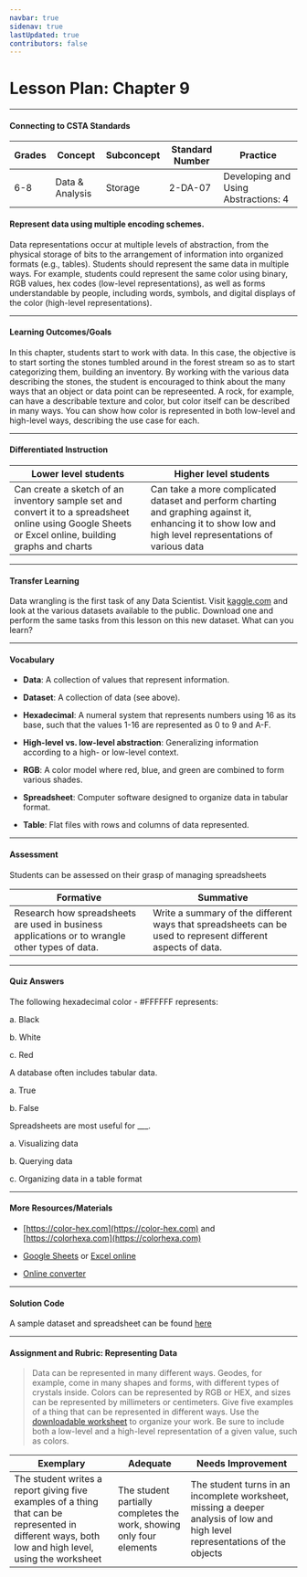```yaml
---
navbar: true
sidenav: true
lastUpdated: true
contributors: false
---
```


# Lesson Plan: Chapter 9
---
#### Connecting to CSTA Standards

Grades | Concept | Subconcept | Standard Number | Practice
---|---|---|---|---
6-8 | Data & Analysis | Storage | 2-DA-07 | Developing and Using Abstractions: 4 |

#### Represent data using multiple encoding schemes.

Data representations occur at multiple levels of abstraction, from the physical storage of bits to the arrangement of information into organized formats (e.g., tables). Students should represent the same data in multiple ways. For example, students could represent the same color using binary, RGB values, hex codes (low-level representations), as well as forms understandable by people, including words, symbols, and digital displays of the color (high-level representations).

---

#### Learning Outcomes/Goals

In this chapter, students start to work with data. In this case, the objective is to start sorting the stones tumbled around in the forest stream so as to start categorizing them, building an inventory. By working with the various data describing the stones, the student is encouraged to think about the many ways that an object or data point can be represeented. A rock, for example, can have a describable texture and color, but color itself can be described in many ways. You can show how color is represented in both low-level and high-level ways, describing the use case for each.

---

#### Differentiated Instruction

Lower level students | Higher level students
---|---
Can create a sketch of an inventory sample set and convert it to a spreadsheet online using Google Sheets or Excel online, building graphs and charts | Can take a more complicated dataset and perform charting and graphing against it, enhancing it to show low and high level representations of various data

---

#### Transfer Learning

Data wrangling is the first task of any Data Scientist. Visit [kaggle.com](https://kaggle.com) and look at the various datasets available to the public. Download one and perform the same tasks from this lesson on this new dataset. What can you learn?

---

#### Vocabulary

- **Data**: A collection of values that represent information.

- **Dataset**: A collection of data (see above).

- **Hexadecimal**: A numeral system that represents numbers using 16 as its base, such that the values 1-16 are represented as 0 to 9 and A-F. 

- **High-level vs. low-level abstraction**: Generalizing information according to a high- or low-level context.

- **RGB**: A color model where red, blue, and green are combined to form various shades.

- **Spreadsheet**: Computer software designed to organize data in tabular format.

- **Table**: Flat files with rows and columns of data represented.

---

#### Assessment

Students can be assessed on their grasp of managing spreadsheets

Formative | Summative
---|---
Research how spreadsheets are used in business applications or to wrangle other types of data. | Write a summary of the different ways that spreadsheets can be used to represent different aspects of data.

---

#### Quiz Answers

The following hexadecimal color - #FFFFFF represents:  

a.	Black  

b.	<span class="highlight">White</span> 

c.	Red 

A database often includes tabular data.  

a.	<span class="highlight">True</span>

b.	False 

Spreadsheets are most useful for ___.  

a.	Visualizing data  

b.	Querying data 

c. 	<span class="highlight">Organizing data in a table format</span> 

---

#### More Resources/Materials

- [https://color-hex.com](https://color-hex.com) and [https://colorhexa.com](https://colorhexa.com)

- [Google Sheets](https://sheets.google.com) or [Excel online](https://office.live.com/)

- [Online converter](https://www.rapidtables.com/convert/number/base-converter.html)

---

#### Solution Code

A sample dataset and spreadsheet can be found [here](https://docs.google.com/spreadsheets/d/109-W4dDIzDeqZuxB9TrumgV6XbmZK0PLd3sf4LmTZqM/edit?usp=sharing)

---

#### Assignment and Rubric: Representing Data

> Data can be represented in many different ways. Geodes, for example, come in many shapes and forms, with different types of crystals inside. Colors can be represented by RGB or HEX, and sizes can be represented by millimeters or centimeters. Give five examples of a thing that can be represented in different ways. Use the [downloadable worksheet](https://cs4kids.club/ch9-worksheet.pdf) to organize your work. Be sure to include both a low-level and a high-level representation of a given value, such as colors. 

Exemplary | Adequate | Needs Improvement 
---|---|---
The student writes a report giving five examples of a thing that can be represented in different ways, both low and high level, using the worksheet | The student partially completes the work, showing only four elements | The student turns in an incomplete worksheet, missing a deeper analysis of low and high level representations of the objects

